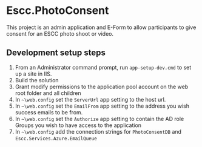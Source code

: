 # Escc.PhotoConsent

This project is an admin application and E-Form to allow participants to give consent for an ESCC photo shoot or video.


## Development setup steps

1. From an Administrator command prompt, run `app-setup-dev.cmd` to set up a site in IIS.
2. Build the solution
3. Grant modify permissions to the application pool account on the web root folder and all children
4. In `~\web.config` set the `ServerUrl` app setting to the host url.
5. In `~\web.config` set the `EmailFrom` app setting to the address you wish success emails to be from.
6. In `~\web.config` set the `Authorize` app setting to contain the AD role Groups you wish to have access to the application
7. In `~\web.config` add the connection strings for `PhotoConsentDB` and `Escc.Services.Azure.EmailQueue`

